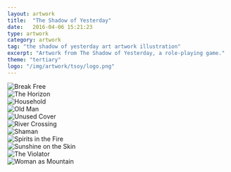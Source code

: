 ```yaml
---
layout: artwork
title:  "The Shadow of Yesterday"
date:   2016-04-06 15:21:23
type: artwork
category: artwork
tag: "the shadow of yesterday art artwork illustration"
excerpt: "Artwork from The Shadow of Yesterday, a role-playing game."
theme: "tertiary"
logo: "/img/artwork/tsoy/logo.png"
---
```

<div class="image-container">
	<div class="wrapper">
		<section class="artwork">
			<img src="/img/artwork/tsoy/break-free.png" alt="Break Free"/>		
		</section>
		<section class="artwork">
			<img src="/img/artwork/tsoy/horizon.png" alt="The Horizon"/>		
		</section>
		<section class="artwork">
			<img src="/img/artwork/tsoy/household.png" alt="Household"/>		
		</section>
		<section class="artwork">
			<img src="/img/artwork/tsoy/oldman.png" alt="Old Man"/>		
		</section>
		<section class="artwork">
			<img src="/img/artwork/tsoy/unused-cover.jpg" alt="Unused Cover"/>		
		</section>
		<section class="artwork">
			<img src="/img/artwork/tsoy/river-crossing.png" alt="River Crossing"/>		
		</section>
		<section class="artwork">
			<img src="/img/artwork/tsoy/shaman.png" alt="Shaman"/>		
		</section>
		<section class="artwork">
			<img src="/img/artwork/tsoy/spirits-in-fire.png" alt="Spirits in the Fire"/>		
		</section>
		<section class="artwork">
			<img src="/img/artwork/tsoy/sunshine.png" alt="Sunshine on the Skin"/>		
		</section>
		<section class="artwork">
			<img src="/img/artwork/tsoy/violator.png" alt="The Violator"/>		
		</section>
		<section class="artwork">
			<img src="/img/artwork/tsoy/woman-as-mountain.png" alt="Woman as Mountain"/>		
		</section>
	</div>
</div>